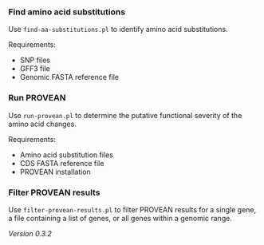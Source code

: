 ### Find amino acid substitutions

Use `find-aa-substitutions.pl` to identify amino acid substitutions.

Requirements:

- SNP files
- GFF3 file
- Genomic FASTA reference file

### Run PROVEAN

Use `run-provean.pl` to determine the putative functional severity of the amino acid changes.

Requirements:

- Amino acid substitution files
- CDS FASTA reference file
- PROVEAN installation

### Filter PROVEAN results

Use `filter-provean-results.pl` to filter PROVEAN results for a single gene, a file containing a list of genes, or all genes within a genomic range.

*Version 0.3.2*
